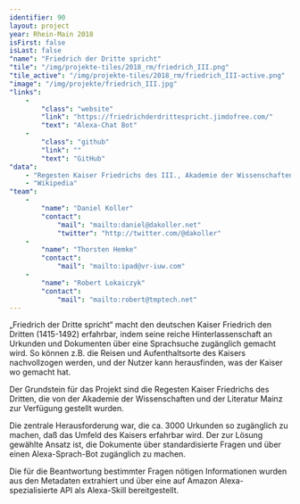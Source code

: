 ```yaml
---
identifier: 90
layout: project
year: Rhein-Main 2018
isFirst: false
isLast: false
"name": "Friedrich der Dritte spricht"
"tile": "/img/projekte-tiles/2018_rm/friedrich_III.png"
"tile_active": "/img/projekte-tiles/2018_rm/friedrich_III-active.png"
"image": "/img/projekte/friedrich_III.jpg"
"links":
    -
        "class": "website"
        "link": "https://friedrichderdrittespricht.jimdofree.com/"
        "text": "Alexa-Chat Bot"
    -
        "class": "github"
        "link": ""
        "text": "GitHub"
"data":
    - "Regesten Kaiser Friedrichs des III., Akademie der Wissenschaften Mainz "
    - "Wikipedia"
"team":
    -
        "name": "Daniel Koller"
        "contact":
            "mail": "mailto:daniel@dakoller.net"
            "twitter": "http://twitter.com/@dakoller"
    -
        "name": "Thorsten Hemke"
        "contact":
            "mail": "mailto:ipad@vr-iuw.com"
    -
        "name": "Robert Lokaiczyk"
        "contact":
            "mail": "mailto:robert@tmptech.net"
---
```

„Friedrich der Dritte spricht“ macht den deutschen Kaiser Friedrich den Dritten (1415-1492) erfahrbar, indem seine reiche Hinterlassenschaft an Urkunden und Dokumenten über eine Sprachsuche zugänglich gemacht wird. So können z.B. die Reisen und Aufenthaltsorte des Kaisers nachvollzogen werden, und der Nutzer kann herausfinden, was der Kaiser wo gemacht hat.

Der Grundstein für das Projekt sind die Regesten Kaiser Friedrichs des Dritten, die von der Akademie der Wissenschaften und der Literatur Mainz zur Verfügung gestellt wurden. 

Die zentrale Herausforderung war, die ca. 3000 Urkunden so zugänglich zu machen, daß das Umfeld des  Kaisers erfahrbar wird.
Der zur Lösung gewählte Ansatz ist, die Dokumente über standardisierte Fragen und über einen Alexa-Sprach-Bot zugänglich zu machen. 

Die für die Beantwortung bestimmter Fragen nötigen Informationen wurden aus den Metadaten extrahiert und  über eine auf Amazon Alexa-spezialisierte API als Alexa-Skill bereitgestellt. 

